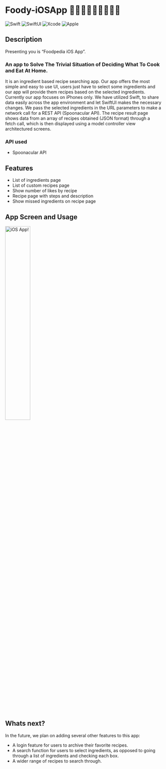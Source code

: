 # Foody-iOSApp  🍏🍎🍐🍊🍋🍌🍉🍇🍓
 
![Swift](https://img.shields.io/badge/swift-F54A2A?style=for-the-badge&logo=swift&logoColor=white)
![SwiftUI](https://img.shields.io/badge/swiftui-black?style=for-the-badge&logo=swift&logoColor=blue)
![Xcode](https://img.shields.io/badge/Xcode-007ACC?style=for-the-badge&logo=Xcode&logoColor=white)
![Apple](https://img.shields.io/badge/Apple-%23000000.svg?style=for-the-badge&logo=apple&logoColor=white)


## Description
Presenting you is “Foodpedia iOS App”.
### An app to Solve The Trivial Situation of Deciding What To Cook and Eat At Home.
It is an ingredient based recipe searching app. Our app offers the most simple and easy to use UI, users just have to select some ingredients and our app will provide them recipes based on the selected ingredients. Currently our app focuses on iPhones only. We have utilized Swift, to share data easily across the app environment and let SwiftUI makes the necessary changes. We pass the selected ingredients in the URL parameters to make a network call for a REST API (Spoonacular API). The recipe result page shows data from an array of recipes obtained (JSON format) through a fetch call, which is then displayed using a model controller view architectured screens. 


### API used
* Spoonacular API 

## Features 
- List of ingredients page
- List of custom recipes page
- Show number of likes by recipe
- Recipe page with steps and description 
- Show missed ingredients on recipe page

## App Screen and Usage
<img src="food.gif" alt="iOS App!" width="40%"/>

## Whats next?
In the future, we plan on adding several other features to this app: 
- A login feature for users to archive their favorite recipes.
- A search function for users to select ingredients, as opposed to going through a list of ingredients and checking each box.
- A wider range of recipes to search through.
